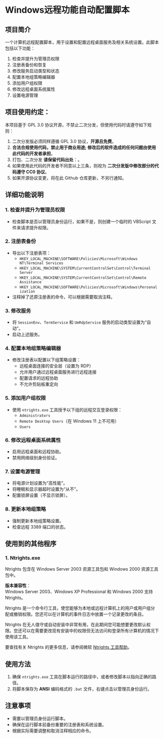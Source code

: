 # Windows远程功能自动配置脚本

## 项目简介
一个计算机远程配置脚本，用于设置和配置远程桌面服务及相关系统设置。此脚本包括以下功能：

1. 检查并提升为管理员权限
2. 注册表备份和恢复
3. 修改服务启动类型和状态
4. 配置本地组策略编辑器
5. 添加用户组权限
6. 修改远程桌面系统属性
7. 设置电源管理

## 项目使用约定：
本项目基于 GPL 3.0 协议开源，不禁止二次分发，但使用代码时请遵守如下规则：

1. 二次分发版必须同样遵循 GPL 3.0 协议，**开源且免费**。
2. **合法合规使用代码，禁止用于商业用途; 修改后的软件造成的任何问题由使用此代码的开发者承担**。
3. 打包、二次分发 **请保留代码出处**：。
4. 如果使用此代码的开发者不同意以上三条，则视为 **二次分发版中修改部分的代码遵守 CC0 协议**。
5. 如果开源协议变更，将在此 Github 仓库更新，不另行通知。

## 详细功能说明

### 1. 检查并提升为管理员权限
- 检查脚本是否以管理员身份运行，如果不是，则创建一个临时的 VBScript 文件来请求提升权限。

### 2. 注册表备份
- 导出以下注册表项：
  - `HKEY_LOCAL_MACHINE\SOFTWARE\Policies\Microsoft\Windows NT\Terminal Services`
  - `HKEY_LOCAL_MACHINE\SYSTEM\CurrentControlSet\Control\Terminal Server`
  - `HKEY_LOCAL_MACHINE\SYSTEM\CurrentControlSet\Control\Remote Assistance`
  - `HKEY_LOCAL_MACHINE\SOFTWARE\Policies\Microsoft\Windows\Personalization`
- 注释掉了还原注册表的命令，可以根据需要取消注释。

### 3. 修改服务
- 将 `SessionEnv`、`TermService` 和 `UmRdpService` 服务的启动类型设置为“自动”。
- 启动上述服务。

### 4. 配置本地组策略编辑器
- 修改注册表以配置以下组策略设置：
  - 远程桌面连接的安全层（设置为 RDP）
  - 允许用户通过远程桌面服务进行远程连接
  - 配置请求的远程协助
  - 不允许剪贴板重定向

### 5. 添加用户组权限
- 使用 `ntrights.exe` 工具授予以下组的远程交互登录权限：
  - `Administrators`
  - `Remote Desktop Users`（在 Windows 11 上不可用）
  - `Users`

### 6. 修改远程桌面系统属性
- 启用远程桌面和远程协助。
- 禁用网络级别身份验证。

### 7. 设置电源管理
- 将电源计划设置为“高性能”。
- 将睡眠和显示器超时设置为“从不”。
- 配置锁屏设置（不显示锁屏）。

### 8. 更新本地组策略
- 强制更新本地组策略设置。
- 检查远程 3389 端口的状态。

## 使用到的其他程序
### 1. Ntrights.exe
Ntrights 包含在 Windows Server 2003 资源工具包和 Windows 2000 资源工具包中。

**版本兼容性**：  
Windows Server 2003、Windows XP Professional 和 Windows 2000 支持 Ntrights。

Ntrights 是一个命令行工具，使您能够为本地或远程计算机上的用户或用户组分配或撤销权限。您还可以在计算机的事件日志中放置一个记录更改的条目。

Ntrights 在无人值守或自动安装中非常有用，在此期间您可能想要更改默认权限。您还可以在需要更改现有安装中的权限但无法访问和登录所有计算机的情况下使用该工具。

要查找有关 Ntrights 的更多信息，请参阅微软
[Ntrights 工具帮助](https://learn.microsoft.com/en-us/previous-versions/windows/it-pro/windows-server-2003/cc779140(v=ws.10)?redirectedfrom=MSDN)。


## 使用方法
1. 确保 `ntrights.exe` 工具在脚本运行的路径中，或者修改脚本以指向正确的路径。
2. 将脚本保存为 **ANSI** 编码格式的 `.bat` 文件，右键点击以管理员身份运行。

## 注意事项
- 需要以管理员身份运行脚本。
- 确保在运行脚本前备份重要的注册表和系统设置。
- 根据实际需要调整和取消注释相应的命令。
